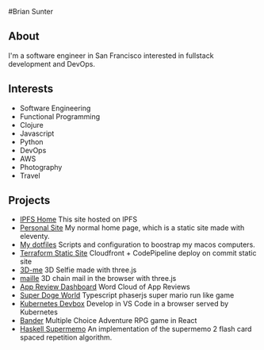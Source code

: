 #Brian Sunter

## About
I'm a software engineer in San Francisco interested in fullstack development and DevOps.

## Interests

* Software Engineering
* Functional Programming
* Clojure
* Javascript
* Python
* DevOps
* AWS
* Photography
* Travel

## Projects
* [IPFS Home](https://github.com/briansunter/ipfs-home) This site hosted on IPFS
* [Personal Site](https://github.com/briansunter/site) My normal home page, which is a static site made with eleventy.
* [My dotfiles](https://github.com/briansunter/dotfiles) Scripts and configuration to boostrap my macos computers.
* [Terraform Static Site](https://github.com/briansunter/terraform-aws-static-site) Cloudfront + CodePipeline deploy on commit static site
* [3D-me](https://github.com/briansunter/3D-me) 3D Selfie made with three.js
* [maille](https://github.com/briansunter/maille) 3D chain mail in the browser with three.js
* [App Review Dashboard](https://github.com/briansunter/app-review-dashboard) Word Cloud of App Reviews
* [Super Doge World](https://github.com/briansunter/super-doge-world) Typescript phaserjs super mario run like game
* [Kubernetes Devbox](https://github.com/briansunter/kubernetes-devbox) Develop in VS Code in a browser served by Kubernetes
* [Bander](https://github.com/briansunter/bander) Multiple Choice Adventure RPG game in React
* [Haskell Supermemo](https://github.com/briansunter/haskell-supermemo) An implementation of the supermemo 2 flash card spaced repetition algorithm.
